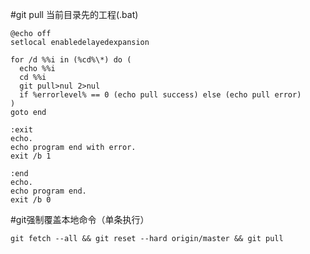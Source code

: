 #git pull 当前目录先的工程(.bat)

```
@echo off
setlocal enabledelayedexpansion

for /d %%i in (%cd%\*) do (
  echo %%i
  cd %%i
  git pull>nul 2>nul
  if %errorlevel% == 0 (echo pull success) else (echo pull error)
)
goto end

:exit
echo.
echo program end with error.
exit /b 1

:end
echo.
echo program end.
exit /b 0

```

#git强制覆盖本地命令（单条执行）
```
git fetch --all && git reset --hard origin/master && git pull
```